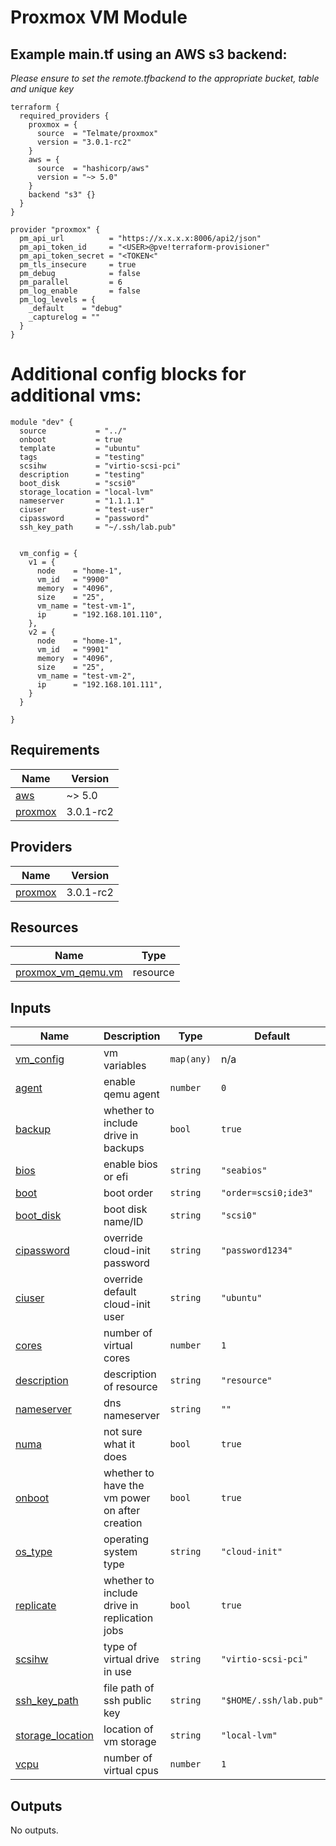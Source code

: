 # Proxmox VM Module


## Example main.tf using an AWS s3 backend: 

*Please ensure to set the remote.tfbackend to the appropriate bucket, table and unique key*


```
terraform {
  required_providers {
    proxmox = {
      source  = "Telmate/proxmox"
      version = "3.0.1-rc2"
    }
    aws = {
      source  = "hashicorp/aws"
      version = "~> 5.0"
    }
    backend "s3" {}
  }
}

provider "proxmox" {
  pm_api_url          = "https://x.x.x.x:8006/api2/json"
  pm_api_token_id     = "<USER>@pve!terraform-provisioner"
  pm_api_token_secret = "<TOKEN<"
  pm_tls_insecure     = true
  pm_debug            = false
  pm_parallel         = 6
  pm_log_enable       = false
  pm_log_levels = {
    _default    = "debug"
    _capturelog = ""
  }
}

```

# Additional config blocks for additional vms:
```
module "dev" {
  source           = "../"
  onboot           = true
  template         = "ubuntu"
  tags             = "testing"
  scsihw           = "virtio-scsi-pci"
  description      = "testing"
  boot_disk        = "scsi0"
  storage_location = "local-lvm"
  nameserver       = "1.1.1.1"
  ciuser           = "test-user"
  cipassword       = "password"
  ssh_key_path     = "~/.ssh/lab.pub"


  vm_config = {
    v1 = {
      node    = "home-1",
      vm_id   = "9900"
      memory  = "4096",
      size    = "25",
      vm_name = "test-vm-1",
      ip      = "192.168.101.110",
    },
    v2 = {
      node    = "home-1",
      vm_id   = "9901"
      memory  = "4096",
      size    = "25",
      vm_name = "test-vm-2",
      ip      = "192.168.101.111",
    }
  }

}

```

<!-- BEGIN_TF_DOCS -->
## Requirements

| Name | Version |
|------|---------|
| <a name="requirement_aws"></a> [aws](#requirement\_aws) | ~> 5.0 |
| <a name="requirement_proxmox"></a> [proxmox](#requirement\_proxmox) | 3.0.1-rc2 |

## Providers

| Name | Version |
|------|---------|
| <a name="provider_proxmox"></a> [proxmox](#provider\_proxmox) | 3.0.1-rc2 |

## Resources

| Name | Type |
|------|------|
| [proxmox_vm_qemu.vm](https://registry.terraform.io/providers/Telmate/proxmox/3.0.1-rc2/docs/resources/vm_qemu) | resource |

## Inputs

| Name | Description | Type | Default | Required |
|------|-------------|------|---------|:--------:|
| <a name="input_vm_config"></a> [vm\_config](#input\_vm\_config) | vm variables | `map(any)` | n/a | yes |
| <a name="input_agent"></a> [agent](#input\_agent) | enable qemu agent | `number` | `0` | no |
| <a name="input_backup"></a> [backup](#input\_backup) | whether to include drive in backups | `bool` | `true` | no |
| <a name="input_bios"></a> [bios](#input\_bios) | enable bios or efi | `string` | `"seabios"` | no |
| <a name="input_boot"></a> [boot](#input\_boot) | boot order | `string` | `"order=scsi0;ide3"` | no |
| <a name="input_boot_disk"></a> [boot\_disk](#input\_boot\_disk) | boot disk name/ID | `string` | `"scsi0"` | no |
| <a name="input_cipassword"></a> [cipassword](#input\_cipassword) | override cloud-init password | `string` | `"password1234"` | no |
| <a name="input_ciuser"></a> [ciuser](#input\_ciuser) | override default cloud-init user | `string` | `"ubuntu"` | no |
| <a name="input_cores"></a> [cores](#input\_cores) | number of virtual cores | `number` | `1` | no |
| <a name="input_description"></a> [description](#input\_description) | description of resource | `string` | `"resource"` | no |
| <a name="input_nameserver"></a> [nameserver](#input\_nameserver) | dns nameserver | `string` | `""` | no |
| <a name="input_numa"></a> [numa](#input\_numa) | not sure what it does | `bool` | `true` | no |
| <a name="input_onboot"></a> [onboot](#input\_onboot) | whether to have the vm power on after creation | `bool` | `true` | no |
| <a name="input_os_type"></a> [os\_type](#input\_os\_type) | operating system type | `string` | `"cloud-init"` | no |
| <a name="input_replicate"></a> [replicate](#input\_replicate) | whether to include drive in replication jobs | `bool` | `true` | no |
| <a name="input_scsihw"></a> [scsihw](#input\_scsihw) | type of virtual drive in use | `string` | `"virtio-scsi-pci"` | no |
| <a name="input_ssh_key_path"></a> [ssh\_key\_path](#input\_ssh\_key\_path) | file path of ssh public key | `string` | `"$HOME/.ssh/lab.pub"` | no |
| <a name="input_storage_location"></a> [storage\_location](#input\_storage\_location) | location of vm storage | `string` | `"local-lvm"` | no |
| <a name="input_vcpu"></a> [vcpu](#input\_vcpu) | number of virtual cpus | `number` | `1` | no |

## Outputs

No outputs.
<!-- END_TF_DOCS -->
